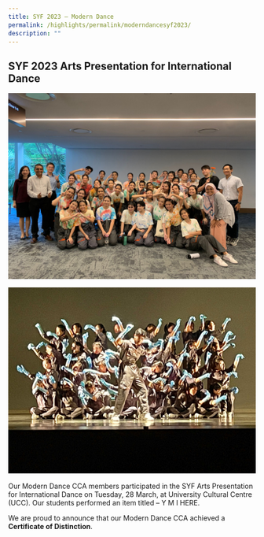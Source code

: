 ```yaml
---
title: SYF 2023 – Modern Dance
permalink: /highlights/permalink/moderndancesyf2023/
description: ""
---
```

## **SYF 2023 Arts Presentation for International Dance**

![](/images/NV%20Highlights/modern%20dance%20syf%201.jpeg)

![](/images/NV%20Highlights/modern%20dance%20syf%202.jpeg)

Our Modern Dance CCA members participated in the SYF Arts Presentation for International Dance on Tuesday, 28 March, at University Cultural Centre (UCC). Our students performed an item titled – Y M I HERE.  

We are proud to announce that our Modern Dance CCA achieved a **Certificate of Distinction**.